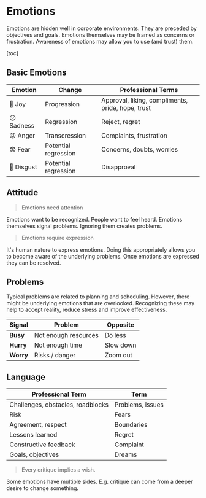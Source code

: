 # Emotions

Emotions are hidden well in corporate environments. They are preceded by objectives and goals. Emotions themselves may be framed as concerns or frustration. Awareness of emotions may allow you to use (and trust) them.

[toc]

## Basic Emotions

| Emotion   | Change               | Professional Terms                                |
| --------- | -------------------- | ------------------------------------------------- |
| 🙂 Joy     | Progression          | Approval, liking, compliments, pride, hope, trust |
| ☹️ Sadness | Regression           | Reject, regret                                    |
| 😡 Anger   | Transcression        | Complaints, frustration                           |
| 😨 Fear    | Potential regression | Concerns, doubts, worries                         |
| 🤢 Disgust | Potential regression | Disapproval                                       |



## Attitude

> Emotions need attention

Emotions want to be recognized. People want to feel heard. Emotions themselves signal problems. Ignoring them creates problems.

> Emotions require expression

It's human nature to express emotions. Doing this appropriately allows you to become aware of the underlying problems. Once emotions are expressed they can be resolved. 



## Problems

Typical problems are related to planning and scheduling. However, there might be underlying emotions that are overlooked. Recognizing these may help to accept reality, reduce stress and improve effectiveness. 

| Signal    | Problem              | Opposite  |
| --------- | -------------------- | --------- |
| **Busy**  | Not enough resources | Do less   |
| **Hurry** | Not enough time      | Slow down |
| **Worry** | Risks / danger       | Zoom out  |



## Language

| Professional Term                 | Term             |
| --------------------------------- | ---------------- |
| Challenges, obstacles, roadblocks | Problems, issues |
| Risk                              | Fears            |
| Agreement, respect                | Boundaries       |
| Lessons learned                   | Regret           |
| Constructive feedback             | Complaint        |
| Goals, objectives                 | Dreams           |



> Every critique implies a wish.

Some emotions have multiple sides. E.g. critique can come from a deeper desire to change something.
